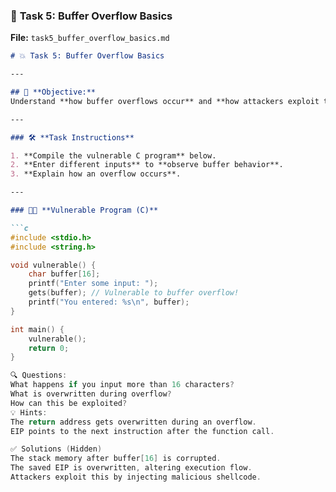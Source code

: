 ### 🧠 **Task 5: Buffer Overflow Basics**

**File:** `task5_buffer_overflow_basics.md`

```markdown
# 💥 Task 5: Buffer Overflow Basics  

---

## 🎯 **Objective:**  
Understand **how buffer overflows occur** and **how attackers exploit them**.

---

### 🛠️ **Task Instructions**

1. **Compile the vulnerable C program** below.  
2. **Enter different inputs** to **observe buffer behavior**.  
3. **Explain how an overflow occurs**.

---

### 🧑‍💻 **Vulnerable Program (C)**

```c
#include <stdio.h>
#include <string.h>

void vulnerable() {
    char buffer[16];
    printf("Enter some input: ");
    gets(buffer); // Vulnerable to buffer overflow!
    printf("You entered: %s\n", buffer);
}

int main() {
    vulnerable();
    return 0;
}

🔍 Questions:
What happens if you input more than 16 characters?
What is overwritten during overflow?
How can this be exploited?
💡 Hints:
The return address gets overwritten during an overflow.
EIP points to the next instruction after the function call.

✅ Solutions (Hidden)
The stack memory after buffer[16] is corrupted.
The saved EIP is overwritten, altering execution flow.
Attackers exploit this by injecting malicious shellcode.
